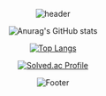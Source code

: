 

  
<div align = center>

  ![header](https://capsule-render.vercel.app/api?color=auto)
  
  ![Anurag's GitHub stats](https://github-readme-stats.vercel.app/api?username=gamrom&show_icons=true&theme=cobalt&count_private=true)
  
  [![Top Langs](https://github-readme-stats.vercel.app/api/top-langs/?username=gamrom&layout=compact&show_icons=true&theme=cobalt&count_private=true&hide=python,ruby)](https://github.com/anuraghazra/github-readme-stats)

   [![Solved.ac Profile](http://mazassumnida.wtf/api/v2/generate_badge?boj=이름)](https://solved.ac/gamrom01/)
  
  ![Footer](https://capsule-render.vercel.app/api?type=waving&color=auto&height=200&section=footer)  
</div>



